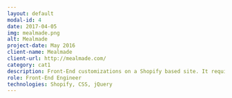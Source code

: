 ```yaml
---
layout: default
modal-id: 4
date: 2017-04-05
img: mealmade.png
alt: Mealmade
project-date: May 2016
client-name: Mealmade
client-url: http://mealmade.com/
category: cat1
description: Front-End customizations on a Shopify based site. It required several changes not allowed by default by the theme
role: Front-End Engineer
technologies: Shopify, CSS, jQuery
---
```

